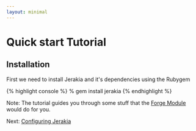 ```yaml
---
layout: minimal
---
```


# Quick start Tutorial

## Installation

First we need to install Jerakia and it's dependencies using the Rubygem

{% highlight console %}
% gem install jerakia
{% endhighlight %}

Note: The tutorial guides you through some stuff that the [Forge Module](https://forge.puppetlabs.com/crayfishx/jerakia) would do for you.

Next: [Configuring Jerakia](/tutorial/config)
